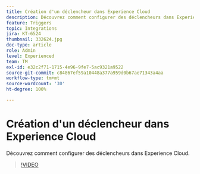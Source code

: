 ```yaml
---
title: Création d'un déclencheur dans Experience Cloud
description: Découvrez comment configurer des déclencheurs dans Experience Cloud.
feature: Triggers
topic: Integrations
jira: KT-6524
thumbnail: 332624.jpg
doc-type: article
role: Admin
level: Experienced
team: TM
exl-id: e32c2f71-1715-4e96-9fe7-5ac9321a9522
source-git-commit: c84867ef59a10448a377a959d0b67ae71343a4aa
workflow-type: tm+mt
source-wordcount: '30'
ht-degree: 100%

---
```


# Création d&#39;un déclencheur dans Experience Cloud

Découvrez comment configurer des déclencheurs dans Experience Cloud.

>[!VIDEO](https://video.tv.adobe.com/v/332624?quality=12&learn=on)
